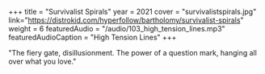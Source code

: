 +++
title = "Survivalist Spirals"
year = 2021
cover = "survivalistspirals.jpg"
link="https://distrokid.com/hyperfollow/bartholomy/survivalist-spirals"
weight = 6
featuredAudio = "/audio/103_high_tension_lines.mp3"
featuredAudioCaption = "High Tension Lines"
+++

"The fiery gate, disillusionment. The power of a question mark, hanging all over what you love."

